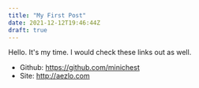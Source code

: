 ```yaml
---
title: "My First Post"
date: 2021-12-12T19:46:44Z
draft: true
---
```


Hello. It's my time. I would check these links out as well.
- Github: https://github.com/minichest
- Site: http://aezlo.com